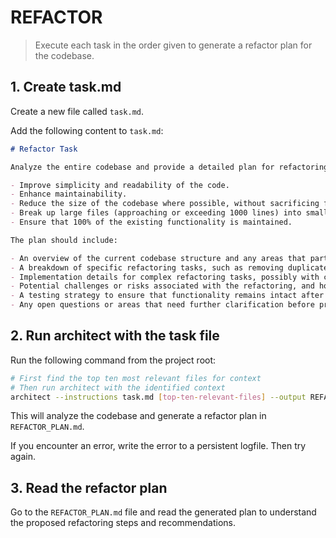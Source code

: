 # REFACTOR

> Execute each task in the order given to generate a refactor plan for the codebase.

## 1. Create task.md

Create a new file called `task.md`.

Add the following content to `task.md`:

```markdown
# Refactor Task

Analyze the entire codebase and provide a detailed plan for refactoring it to achieve the following goals:

- Improve simplicity and readability of the code.
- Enhance maintainability.
- Reduce the size of the codebase where possible, without sacrificing functionality or readability.
- Break up large files (approaching or exceeding 1000 lines) into smaller, more focused modules.
- Ensure that 100% of the existing functionality is maintained.

The plan should include:

- An overview of the current codebase structure and any areas that particularly need refactoring.
- A breakdown of specific refactoring tasks, such as removing duplicate code, improving naming conventions, restructuring modules, and splitting large files (>1000 lines) into smaller components.
- Implementation details for complex refactoring tasks, possibly with code snippets or examples.
- Potential challenges or risks associated with the refactoring, and how to mitigate them.
- A testing strategy to ensure that functionality remains intact after refactoring.
- Any open questions or areas that need further clarification before proceeding.
```

## 2. Run architect with the task file

Run the following command from the project root:

```bash
# First find the top ten most relevant files for context
# Then run architect with the identified context
architect --instructions task.md [top-ten-relevant-files] --output REFACTOR_PLAN.md
```

This will analyze the codebase and generate a refactor plan in `REFACTOR_PLAN.md`.

If you encounter an error, write the error to a persistent logfile. Then try again.

## 3. Read the refactor plan

Go to the `REFACTOR_PLAN.md` file and read the generated plan to understand the proposed refactoring steps and recommendations.
